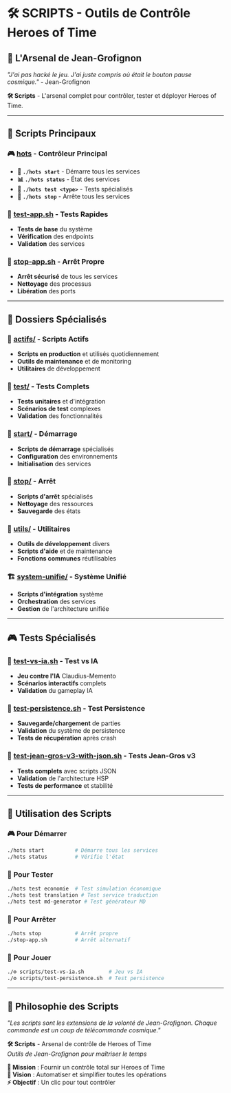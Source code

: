 # 🛠️ **SCRIPTS - Outils de Contrôle Heroes of Time**

## 🌟 **L'Arsenal de Jean-Grofignon**

*"J'ai pas hacké le jeu. J'ai juste compris où était le bouton pause cosmique."* - Jean-Grofignon

**🛠️ Scripts** - L'arsenal complet pour contrôler, tester et déployer Heroes of Time.

---

## 🚀 **Scripts Principaux**

### 🎮 **[hots](hots)** - Contrôleur Principal
- **🚀 `./hots start`** - Démarre tous les services
- **📊 `./hots status`** - État des services
- **🧪 `./hots test <type>`** - Tests spécialisés
- **🛑 `./hots stop`** - Arrête tous les services

### 🧪 **[test-app.sh](test-app.sh)** - Tests Rapides
- **Tests de base** du système
- **Vérification** des endpoints
- **Validation** des services

### 🛑 **[stop-app.sh](stop-app.sh)** - Arrêt Propre
- **Arrêt sécurisé** de tous les services
- **Nettoyage** des processus
- **Libération** des ports

---

## 📁 **Dossiers Spécialisés**

### 🎯 **[actifs/](actifs/)** - Scripts Actifs
- **Scripts en production** et utilisés quotidiennement
- **Outils de maintenance** et de monitoring
- **Utilitaires** de développement

### 🧪 **[test/](test/)** - Tests Complets
- **Tests unitaires** et d'intégration
- **Scénarios de test** complexes
- **Validation** des fonctionnalités

### 🚀 **[start/](start/)** - Démarrage
- **Scripts de démarrage** spécialisés
- **Configuration** des environnements
- **Initialisation** des services

### 🛑 **[stop/](stop/)** - Arrêt
- **Scripts d'arrêt** spécialisés
- **Nettoyage** des ressources
- **Sauvegarde** des états

### 🔧 **[utils/](utils/)** - Utilitaires
- **Outils de développement** divers
- **Scripts d'aide** et de maintenance
- **Fonctions communes** réutilisables

### 🏗️ **[system-unifie/](system-unifie/)** - Système Unifié
- **Scripts d'intégration** système
- **Orchestration** des services
- **Gestion** de l'architecture unifiée

---

## 🎮 **Tests Spécialisés**

### 🧠 **[test-vs-ia.sh](test-vs-ia.sh)** - Test vs IA
- **Jeu contre l'IA** Claudius-Memento
- **Scénarios interactifs** complets
- **Validation** du gameplay IA

### 💾 **[test-persistence.sh](test-persistence.sh)** - Test Persistence
- **Sauvegarde/chargement** de parties
- **Validation** du système de persistence
- **Tests de récupération** après crash

### 🧪 **[test-jean-gros-v3-with-json.sh](test-jean-gros-v3-with-json.sh)** - Tests Jean-Gros v3
- **Tests complets** avec scripts JSON
- **Validation** de l'architecture HSP
- **Tests de performance** et stabilité

---

## 🚀 **Utilisation des Scripts**

### 🎮 **Pour Démarrer**
```bash
./hots start          # Démarre tous les services
./hots status         # Vérifie l'état
```

### 🧪 **Pour Tester**
```bash
./hots test economie  # Test simulation économique
./hots test translation # Test service traduction
./hots test md-generator # Test générateur MD
```

### 🛑 **Pour Arrêter**
```bash
./hots stop           # Arrêt propre
./stop-app.sh         # Arrêt alternatif
```

### 🎯 **Pour Jouer**
```bash
./⚙️ scripts/test-vs-ia.sh        # Jeu vs IA
./⚙️ scripts/test-persistence.sh  # Test persistence
```

---

## 🌟 **Philosophie des Scripts**

*"Les scripts sont les extensions de la volonté de Jean-Grofignon. Chaque commande est un coup de télécommande cosmique."*

**🛠️ Scripts** - Arsenal de contrôle de Heroes of Time  
*Outils de Jean-Grofignon pour maîtriser le temps*

**🎯 Mission** : Fournir un contrôle total sur Heroes of Time  
**🌟 Vision** : Automatiser et simplifier toutes les opérations  
**⚡ Objectif** : Un clic pour tout contrôler 